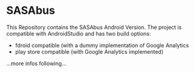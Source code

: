 # SASAbus
This Repository contains the SASAbus Android Version. The project is compatible with AndroidStudio and has two build options:

- fdroid compatible (with a dummy implementation of Google Analytics
- play store compatible (with Google Analytics implemented)

...more infos following...
